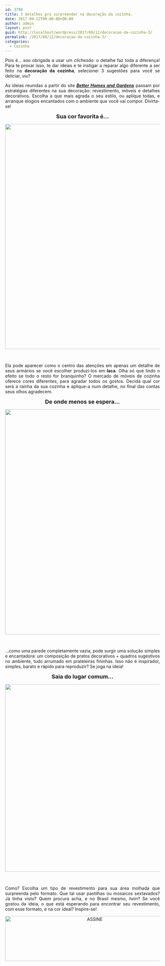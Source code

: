 ```yaml
---
id: 3798
title: 3 detalhes pra surpreender na decoração da cozinha.
date: 2017-09-12T00:00:00+00:00
author: admin
layout: post
guid: http://localhost/wordpress/2017/09/12/decoracao-da-cozinha-3/
permalink: /2017/09/12/decoracao-da-cozinha-3/
categories:
  - Cozinha
---
```

<p style="text-align: justify;">
  Pois é… sou obrigada a usar um <em>clichesão</em>: o detalhe faz toda a diferença! Para te provar isso, te dar ideias e te instigar a reparar algo diferente a ser feito na <strong>decoração da cozinha</strong>, selecionei 3 sugestões para você se deliciar, <em>viu</em>?
</p>

<p style="text-align: justify;" align="justify">
  As ideias reunidas a partir do site <strong><em><a href="http://www.bhg.com/" target="_blank">Better Homes and Gardens</a></em></strong> passam por estratégias diferentes na sua decoração: revestimento, móveis e detalhes decorativos. Escolha a que mais agrada o seu estilo, ou aplique todas, e arranque elogios encantados com o ambiente que você vai compor. Divirta-se!
</p>

<!--more-->

<p align="center">
  <strong><span style="font-size: large;">Sua cor favorita é…</span></strong>
</p>

<p align="center">
  <a href="http://www.decoracaodacasa.com/?attachment_id=1733" rel="attachment wp-att-1733"><img class="alignnone size-full wp-image-1733" title="DECORACAO-COZINHA-ARMARIO-LACA" src="http://www.decoracaodacasa.com/blog/wp-content/uploads/2012/10/DECORACAO-COZINHA-ARMARIO-LACA.jpg" alt="" width="550" height="733" /></a>
</p>

&nbsp;

<p align="justify">
  Ela pode aparecer como o centro das atenções em apenas um detalhe de seus armários se você escolher produzí-los em <strong>laca</strong>. Olha só que lindo o efeito se todo o resto for branquinho? O mercado de móveis de cozinha oferece cores diferentes, para agradar todos os gostos. Decida qual cor será a rainha da sua cozinha e aplique-a num detalhe, no final das contas seus olhos agradecem.
</p>

<p align="center">
  <strong><span style="font-size: large;">De onde menos se espera…</span></strong>
</p>

<p align="center">
  <a href="http://www.decoracaodacasa.com/?attachment_id=1736" rel="attachment wp-att-1736"><img class="alignnone size-full wp-image-1736" title="DECORACAO-PAREDE-COZINHA" src="http://www.decoracaodacasa.com/blog/wp-content/uploads/2012/10/DECORACAO-PAREDE-COZINHA.jpg" alt="" width="550" height="733" /></a>
</p>

&nbsp;

<p align="justify">
  …como uma parede completamente vazia, pode surgir uma solução simples e encantadora: um composição de pratos decorativos + quadros sugestivos no ambiente, tudo arrumado em prateleiras fininhas. Isso não é inspirador, simples, barato e rápido para reproduzir? Se joga na ideia!
</p>

<p align="center">
  <strong><span style="font-size: large;">Saia do lugar comum…</span></strong>
</p>

<p align="center">
  <a href="http://www.decoracaodacasa.com/?attachment_id=1737" rel="attachment wp-att-1737"><img class="alignnone size-full wp-image-1737" title="DECORACAO-PAREDE-COZINHA-REVESTIMENTO-MOSAICO-PASTILHA" src="http://www.decoracaodacasa.com/blog/wp-content/uploads/2012/10/DECORACAO-PAREDE-COZINHA-REVESTIMENTO-MOSAICO-PASTILHA.jpg" alt="" width="550" height="611" /></a>
</p>

&nbsp;

<p align="justify">
  Como? Escolha um tipo de revestimento para sua área molhada que surpreenda pelo formato. Que tal usar pastilhas ou mosaicos sextavados? Já tinha visto? Quem procura acha, e no Brasil mesmo, <em>hein</em>? Se você gostou da ideia, o que está esperando para encontrar seu revestimento, com esse formato, e na cor ideal? Inspire-se!
</p>

<p align="center">
  <a href="http://feedburner.google.com/fb/a/mailverify?uri=blogbichafemea&loc=pt_BR" target="_blank"><img class="alignnone size-full wp-image-14011" src="http://www.trololodemulher.com.br/blog/wp-content/uploads/2017/08/ASSINE.jpg" alt="ASSINE" width="568" height="147" /></a>
</p>
